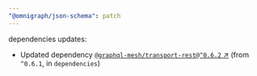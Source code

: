```yaml
---
"@omnigraph/json-schema": patch
---
```

dependencies updates:
  - Updated dependency [`@graphql-mesh/transport-rest@^0.6.2` ↗︎](https://www.npmjs.com/package/@graphql-mesh/transport-rest/v/0.6.2) (from `^0.6.1`, in `dependencies`)
